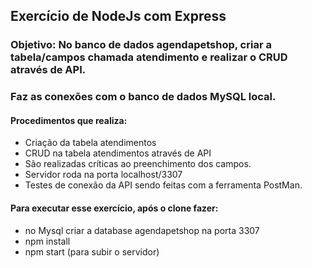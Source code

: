 ## Exercício de NodeJs com Express

### Objetivo: No banco de dados agendapetshop, criar a tabela/campos chamada atendimento e realizar o CRUD através de API.

### Faz as conexões com o banco de dados MySQL local. 

#### Procedimentos que realiza:
- Criação da tabela atendimentos
- CRUD na tabela atendimentos através de API
- São realizadas críticas ao preenchimento dos campos.
- Servidor roda na porta localhost/3307
- Testes de conexão da API sendo feitas com a ferramenta PostMan.

#### Para executar esse exercício, após o clone fazer:
- no Mysql criar a database agendapetshop na porta 3307
- npm install
- npm start (para subir o servidor)





